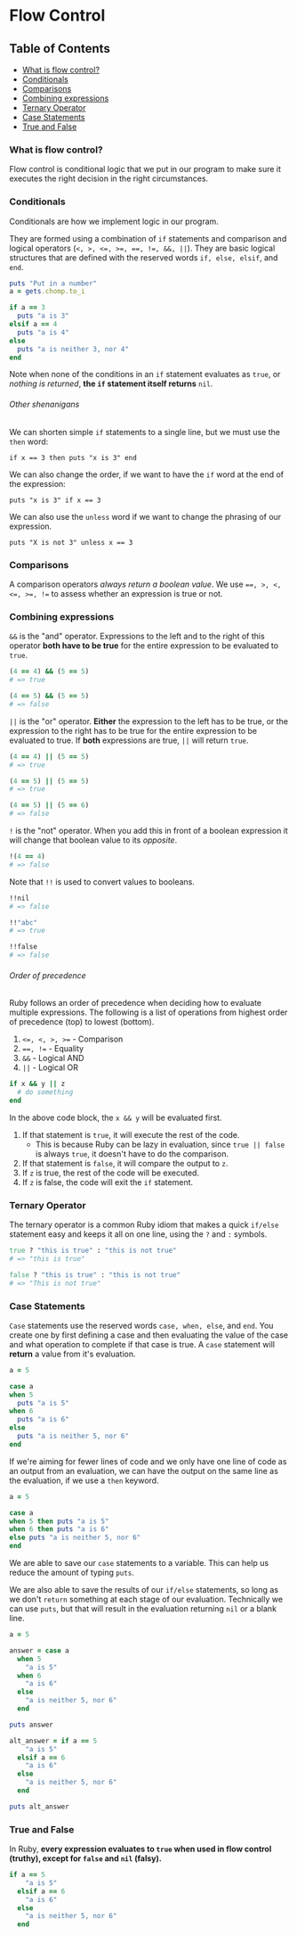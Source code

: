 # Flow Control

## Table of Contents
- [What is flow control?](#what-is-flow-control)
- [Conditionals](#conditionals)
- [Comparisons](#comparisons)
- [Combining expressions](#combining-expressions)
- [Ternary Operator](#ternary-operator)
- [Case Statements](#case-statements)
- [True and False](#true-and-false)

### What is flow control?
Flow control is conditional logic that we put in our program to make sure it executes the right decision in the right circumstances. 

### Conditionals
Conditionals are how we implement logic in our program. 

They are formed using a combination of `if` statements and comparison and logical operators (`<, >, <=, >=, ==, !=, &&, ||`). They are basic logical structures that are defined with the reserved words `if, else, elsif`, and `end`. 
```ruby
puts "Put in a number"
a = gets.chomp.to_i

if a == 3
  puts "a is 3"
elsif a == 4
  puts "a is 4"
else
  puts "a is neither 3, nor 4"
end
```
Note when none of the conditions in an `if` statement evaluates as `true`, or *nothing is returned*, __the `if` statement itself returns__ `nil`.

###### Other shenanigans
We can shorten simple `if` statements to a single line, but we must use the `then` word:

`if x == 3 then puts "x is 3" end`

We can also change the order, if we want to have the `if` word at the end of the expression:

`puts "x is 3" if x == 3`

We can also use the `unless` word if we want to change the phrasing of our expression. 

`puts "X is not 3" unless x == 3`

### Comparisons
A comparison operators _always return a boolean value_. We use `==, >, <, <=, >=, !=` to assess whether an expression is true or not. 

### Combining expressions
`&&` is the "and" operator. Expressions to the left and to the right of this operator __both have to be true__ for the entire expression to be evaluated to `true`.
```ruby
(4 == 4) && (5 == 5)
# => true

(4 == 5) && (5 == 5)
# => false
```
`||` is the "or" operator. __Either__ the expression to the left has to be true, or the expression to the right has to be true for the entire expression to be evaluated to true. If __both__ expressions are true, `||` will return `true`.
```ruby
(4 == 4) || (5 == 5)
# => true

(4 == 5) || (5 == 5)
# => true

(4 == 5) || (5 == 6)
# => false
```
`!` is the "not" operator. When you add this in front of a boolean expression it will change that boolean value to its *opposite*.
```ruby
!(4 == 4)
# => false
```
Note that `!!` is used to convert values to booleans.
```ruby
!!nil
# => false

!!"abc"
# => true

!!false
# => false
```
###### Order of precedence
Ruby follows an order of precedence when deciding how to evaluate multiple expressions. The following is a list of operations from highest order of precedence (top) to lowest (bottom).

1. `<=, <, >, >=` - Comparison
2. `==, !=` - Equality
3. `&&` - Logical AND
4. `||` - Logical OR
```ruby
if x && y || z
  # do something
end
```
In the above code block, the `x && y` will be evaluated first. 
1. If that statement is `true`, it will execute the rest of the code. 
    - This is because Ruby can be lazy in evaluation, since `true || false` is always `true`, it doesn't have to do the comparison.
2. If that statement is `false`, it will compare the output to `z`.
3. If `z` is true, the rest of the code will be executed.
4. If `z` is false, the code will exit the `if` statement.

### Ternary Operator
The ternary operator is a common Ruby idiom that makes a quick `if/else` statement easy and keeps it all on one line, using the `?` and `:` symbols.
```ruby
true ? "this is true" : "this is not true"
# => "this is true"

false ? "this is true" : "this is not true"
# => "This is not true"
```
### Case Statements
`Case` statements use the reserved words `case, when, else`, and `end`. You create one by first defining a case and then evaluating the value of the case and what operation to complete if that case is true. A `case` statement will __return__ a value from it's evaluation. 
```ruby
a = 5

case a
when 5
  puts "a is 5"
when 6
  puts "a is 6"
else
  puts "a is neither 5, nor 6"
end
```
If we're aiming for fewer lines of code and we only have one line of code as an output from an evaluation, we can have the output on the same line as the evaluation, if we use a `then` keyword.
```ruby
a = 5

case a
when 5 then puts "a is 5"
when 6 then puts "a is 6"
else puts "a is neither 5, nor 6"
end
```
We are able to save our `case` statements to a variable. This can help us reduce the amount of typing `puts`. 

We are also able to save the results of our `if/else` statements, so long as we don't `return` something at each stage of our evaluation. Technically we can use `puts`, but that will result in the evaluation returning `nil` or a blank line. 
```ruby
a = 5

answer = case a
  when 5
    "a is 5"
  when 6
    "a is 6"
  else
    "a is neither 5, nor 6"
  end

puts answer

alt_answer = if a == 5
    "a is 5"
  elsif a == 6 
    "a is 6"
  else
    "a is neither 5, nor 6"
  end

puts alt_answer
```
### True and False
In Ruby, __every expression evaluates to `true` when used in flow control (truthy), except for `false` and `nil` (falsy).__
```ruby
if a == 5
    "a is 5"
  elsif a == 6 
    "a is 6"
  else
    "a is neither 5, nor 6"
  end
```
